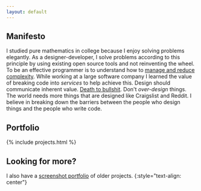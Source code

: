 ```yaml
---
layout: default
---
```


## Manifesto

I studied pure mathematics in college because I enjoy solving problems
elegantly. As a designer-developer, I solve problems according to this principle
by using existing open source tools and not reinventing the wheel. To be an
effective programmer is to understand how to [manage and reduce complexity][3].
While working at a large software company I learned the value of breaking code
into *services* to help achieve this. Design should communicate inherent value.
[Death to bullshit][1]. Don't *over-design*  things. The world needs more
things that are designed like Craigslist and Reddit. I believe in breaking down
the barriers between the people who design things and the people who write code.

## Portfolio

{% include projects.html %}

## Looking for more?

I also have a [screenshot portfolio][2] of older projects.
{:style="text-align: center"}

[1]: http://www.slideshare.net/bradfrostweb/death-to-bullshit
[2]: https://www.flickr.com/photos/benjamin_knight/sets
[3]: https://twitter.com/soopa/status/403209186273923072

